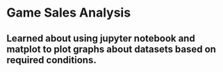 ﻿# Game Sales Analysis

## Learned about using jupyter notebook and matplot to plot graphs about datasets based on required conditions.
